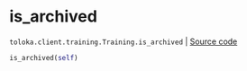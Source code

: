 # is_archived
`toloka.client.training.Training.is_archived` | [Source code](https://github.com/Toloka/toloka-kit/blob/v1.2.0/src/client/training.py#L123)

```python
is_archived(self)
```

